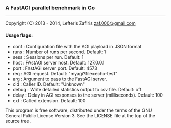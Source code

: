 ### A FastAGI parallel benchmark in Go
---

Copyright (C) 2013 - 2014, Lefteris Zafiris <zaf.000@gmail.com>

#### Usage flags:

- conf  : Configuration file with the AGI playload in JSON format
- runs  : Number of runs per second. Default: 1
- sess  : Sessions per run. Default: 1
- host  : FAstAGI server host. Default: 127.0.0.1
- port  : FastAGI server port. Default: 4573
- req   : AGI request. Default: "myagi?file=echo-test"
- arg   : Argument to pass to the FastAGI server.
- cid   : Caller ID. Default: "Unknown"
- debug : Write detailed statistics output to csv file. Default: off
- delay : Delay in AGI responses to the server (milliseconds). Default: 100
- ext   : Called extension. Default: 100

This program is free software, distributed under the terms of
the GNU General Public License Version 3. See the LICENSE file
at the top of the source tree.
